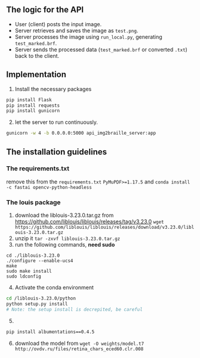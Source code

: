 ## The logic for the API
- User (client) posts the input image.
- Server retrieves and saves the image as `test.png`.
- Server processes the image using `run_local.py`, generating `test_marked.brf`.
- Server sends the processed data (`test_marked.brf` or converted `.txt`) back to the client.

## Implementation
1. Install the necessary packages
```bash
pip install Flask
pip install requests
pip install gunicorn
```
2. let the server to run continuously. 
```bash
gunicorn -w 4 -b 0.0.0.0:5000 api_img2braille_server:app
```

## The installation guidelines
### The requirements.txt
remove this from the `requirements.txt` `PyMuPDF>=1.17.5` 
and `conda install -c fastai opencv-python-headless`
### The louis package
1. download the liblouis-3.23.0.tar.gz from https://github.com/liblouis/liblouis/releases/tag/v3.23.0
`wget https://github.com/liblouis/liblouis/releases/download/v3.23.0/liblouis-3.23.0.tar.gz`
2. unzip it `tar -zxvf liblouis-3.23.0.tar.gz`
3. run the following commands, **need sudo**
```base
cd ./liblouis-3.23.0
./configure --enable-ucs4
make
sudo make install
sudo ldconfig
```
4. Activate the conda environment
```bash
cd /liblouis-3.23.0/python
python setup.py install 
# Note: the setup install is decrepited, be careful
```
5. 
```bash
pip install albumentations==0.4.5

```
6. download the model from
`wget -O weights/model.t7 http://ovdv.ru/files/retina_chars_eced60.clr.008`